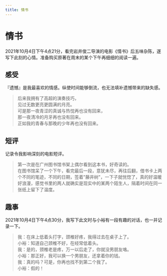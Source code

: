 ```yaml
---
title: 情书
---
```


# 情书

2021年10月4日下午4点21分，看完岩井俊二导演的电影《情书》后五味杂陈，遂写下此刻的心情。准备购买原著在周末的某个下午再细细的阅读一遍。

## 感受

『遗憾』是我最喜欢的情感。纵使时间能够倒流，也无法填补遗憾带来的缺失感。

> 后来我拥有了高超的演奏技巧，<br>
见过无数更亮更圆满的月亮。<br>
可是那一夜青涩的真诚与热忱再也没有回来，<br>
那一夜清冷的月牙再也没有回来。<br>
正如我的青春与那晚的少年再也没有回来。


## 短评

记录令我影响深刻的电影短评。

> 第一次是在广州图书馆书架上偶尔看到这本书，好奇读的。<br>
在图书馆呆了一个下午，看完最后一段，意犹未尽，再往后翻，借书卡上两个不同的笔迹，不同的日期，签着"藤井树"，一下子就恍惚了，真的好温暖好浪漫，感觉书里的两人就确实是现实中的某两个陌生人，隔着时间在同一张纸上留下了温度。


## 趣事

2021年10月4日下午4点30分，我写下此文时与小裕有一段有趣的对话，也一并记录一下。

> 我：在床上低着头打字，颈椎好疼，我得过去在桌子上了。<br>
小裕：知道自己颈椎不好，在经常低着头。<br>
我：是的，颈椎老是疼，万一以后走了，你就没男朋友咯。<br>
小裕：那正好，我可以换一个男朋友，还拿着你的钱。<br>
我：真的吗？可是，你再也找不到第二个我了。<br>
小裕：假的！

